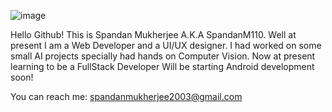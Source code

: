 
![image](https://user-images.githubusercontent.com/95229740/228725550-601fcc47-9f94-4d05-b03f-4621b39ef85a.png)

Hello Github!
This is Spandan Mukherjee A.K.A SpandanM110.
Well at present I am a Web Developer and a UI/UX designer.
I had worked on some small AI projects specially had hands on Computer Vision.
Now at present learning to be a FullStack Developer
Will be starting Android development soon!

You can reach me: spandanmukherjee2003@gmail.com
